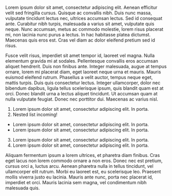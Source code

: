 Lorem ipsum dolor sit amet, consectetur adipiscing elit. Aenean efficitur velit sed fringilla cursus. Quisque ac convallis nibh. Duis nunc massa, vulputate tincidunt lectus nec, ultrices accumsan lectus. Sed id consequat ante. Curabitur nibh turpis, malesuada a varius sit amet, vulputate quis neque. Nunc accumsan, metus ac commodo molestie, lorem risus placerat mi, non lacinia nunc purus a lectus. In hac habitasse platea dictumst. Maecenas quis eros est. Cras vel diam ac dolor eleifend pretium sed id risus.

Fusce velit risus, imperdiet sit amet tempor id, laoreet vel magna. Nulla elementum gravida mi at sodales. Pellentesque convallis eros accumsan aliquet hendrerit. Duis non finibus ante. Integer malesuada, augue at tempus ornare, lorem mi placerat diam, eget laoreet neque urna et mauris. Mauris euismod eleifend rutrum. Phasellus a velit auctor, tempus neque eget, mattis turpis. Duis quis consectetur lectus. Integer ullamcorper, dolor nec bibendum dapibus, ligula tellus scelerisque ipsum, quis blandit quam est at orci. Donec blandit urna a lectus aliquet tincidunt. Ut accumsan quam at nulla vulputate feugiat. Donec nec porttitor dui. Maecenas ac varius nisl.

1. Lorem ipsum dolor sit amet, consectetur adipiscing elit. In porta.
2. Nested list incoming!
  * Lorem ipsum dolor sit amet, consectetur adipiscing elit. In porta.
  * Lorem ipsum dolor sit amet, consectetur adipiscing elit. In porta.
3. Lorem ipsum dolor sit amet, consectetur adipiscing elit. In porta.
4. Lorem ipsum dolor sit amet, consectetur adipiscing elit. In porta.

Aliquam fermentum ipsum a lorem ultrices, et pharetra diam finibus. Cras eget lacus non lorem commodo ornare a non eros. Donec nec est pretium, cursus orci a, luctus arcu. Aenean pharetra nulla in tellus tincidunt, vel ullamcorper elit rutrum. Morbi eu laoreet est, eu scelerisque leo. Praesent mollis viverra justo eu lacinia. Mauris ante nunc, porta nec placerat id, imperdiet et orci. Mauris lacinia sem magna, vel condimentum nibh malesuada quis.
